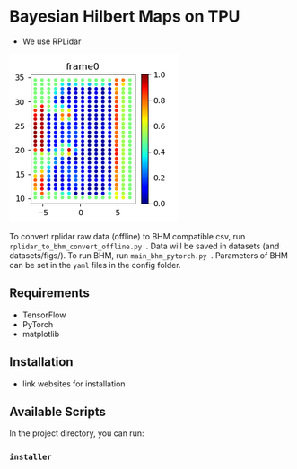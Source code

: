 # Bayesian Hilbert Maps on TPU
* We use RPLidar

![Alt text](./output/surf_patrick_toy_intersection/_frame0.png?raw=true "Regression Sample")

To convert rplidar raw data (offline) to BHM compatible csv, run  ```rplidar_to_bhm_convert_offline.py ```. Data will be saved in datasets (and datasets/figs/).
To run BHM, run  ```main_bhm_pytorch.py ```. Parameters of BHM can be set in the ```yaml``` files in the config folder.



## Requirements
- TensorFlow
- PyTorch
- matplotlib

## Installation 

- link websites for installation

## Available Scripts

In the project directory, you can run:

### `installer`



